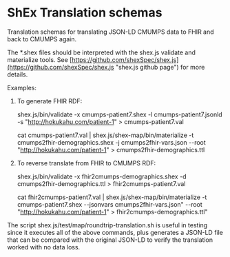 # ShEx Translation schemas

Translation schemas for translating JSON-LD CMUMPS data to FHIR and back to CMUMPS again.

The *.shex files should be interpreted with the shex.js validate and materialize tools. 
See [https://github.com/shexSpec/shex.js](https://github.com/shexSpec/shex.js "shex.js github page") 
for more details.

Examples: 

1. To generate FHIR RDF: 

    shex.js/bin/validate -x cmumps-patient7.shex -l cmumps-patient7.jsonld -s "http://hokukahu.com/patient-1" > cmumps-patient7.val
    
    cat cmumps-patient7.val | shex.js/shex-map/bin/materialize -t cmumps2fhir-demographics.shex -j cmumps2fhir-vars.json --root "http://hokukahu.com/patient-1" > cmumps2fhir-demographics.ttl

2. To reverse translate from FHIR to CMUMPS RDF: 

    shex.js/bin/validate -x fhir2cmumps-demographics.shex -d cmumps2fhir-demographics.ttl > fhir2cmumps-patient7.val
    
    cat fhir2cmumps-patient7.val | shex.js/shex-map/bin/materialize -t cmumps-patient7.shex --jsonvars cmumps2fhir-vars.json" --root "http://hokukahu.com/patient-1" > fhir2cmumps-demographics.ttl"

The script shex.js/test/map/roundtrip-translation.sh is useful in testing since it executes all
of the above commands, plus generates a JSON-LD file that can be compared with the original JSON-LD 
to verify the translation worked with no data loss.
